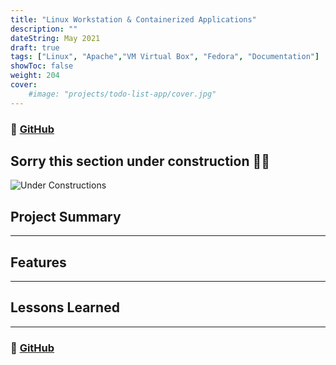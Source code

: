 ```yaml
---
title: "Linux Workstation & Containerized Applications"
description: ""
dateString: May 2021
draft: true
tags: ["Linux", "Apache","VM Virtual Box", "Fedora", "Documentation"]
showToc: false
weight: 204
cover:
    #image: "projects/todo-list-app/cover.jpg"
--- 
```

### 🔗 [GitHub](https://github.com/gabrielaliera/AWS-ECS-EC2-Flask)

## Sorry this section under construction 😬🚧
![Under Constructions](/blog/temp.jpg)

## Project Summary
***

## Features
***


## Lessons Learned
***

### 🔗 [GitHub](https://github.com/gabrielaliera/AWS-ECS-EC2-Flask)